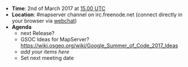 * **Time**: 2nd of March 2017 at [15.00 UTC](http://www.timeanddate.com/worldclock/fixedtime.html?year=2017&month=03&day=02&hour=15&min=0&sec=0%2016.00UTC)
* **Location**: #mapserver channel on irc.freenode.net (connect directly in your browser via [webchat](https://webchat.freenode.net/?channels=mapserver))
* **Agenda**
    * next Release?
    * GSOC Ideas for MapServer? https://wiki.osgeo.org/wiki/Google_Summer_of_Code_2017_Ideas
    * *add your items here*
    * Set next meeting date